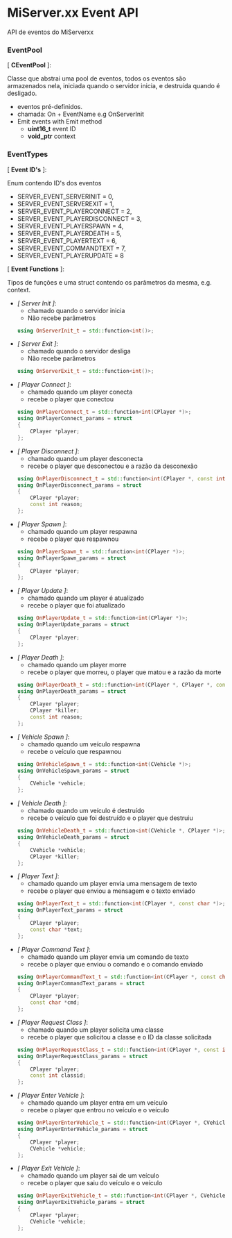 # MiServer.xx Event API
API de eventos do MiServerxx

### EventPool
[ **CEventPool** ]:

Classe que abstrai uma pool de eventos, todos os eventos são armazenados nela, iniciada quando o servidor inicia, e destruida quando é desligado.

- eventos pré-definidos.
- chamada: On + EventName e.g OnServerInit
- Emit events with Emit method
    - **uint16_t** event ID
    - **void_ptr** context

### EventTypes
[ **Event ID's** ]:

Enum contendo ID's dos eventos

- SERVER_EVENT_SERVERINIT = 0,
- SERVER_EVENT_SERVEREXIT = 1,
- SERVER_EVENT_PLAYERCONNECT = 2,
- SERVER_EVENT_PLAYERDISCONNECT = 3,
- SERVER_EVENT_PLAYERSPAWN = 4,
- SERVER_EVENT_PLAYERDEATH = 5,
- SERVER_EVENT_PLAYERTEXT = 6,
- SERVER_EVENT_COMMANDTEXT = 7,
- SERVER_EVENT_PLAYERUPDATE = 8

[ **Event Functions** ]:

Tipos de funções e uma struct contendo os parâmetros da mesma, e.g. context.

- *[ Server Init ]*:
    - chamado quando o servidor inicia
    - Não recebe parâmetros
    ```cpp
    using OnServerInit_t = std::function<int()>;
    ```
- *[ Server Exit ]*:
    - chamado quando o servidor desliga
    - Não recebe parâmetros
    ```cpp
    using OnServerExit_t = std::function<int()>;
    ```
- *[ Player Connect ]*:
    - chamado quando um player conecta
    - recebe o player que conectou
    ```cpp
    using OnPlayerConnect_t = std::function<int(CPlayer *)>;
    using OnPlayerConnect_params = struct
    {
        CPlayer *player;
    };
    ```
- *[ Player Disconnect ]*:
    - chamado quando um player desconecta
    - recebe o player que desconectou e a razão da desconexão
    ```cpp
    using OnPlayerDisconnect_t = std::function<int(CPlayer *, const int)>;
    using OnPlayerDisconnect_params = struct
    {
        CPlayer *player;
        const int reason;
    };
    ```
- *[ Player Spawn ]*:
    - chamado quando um player respawna
    - recebe o player que respawnou
    ```cpp
    using OnPlayerSpawn_t = std::function<int(CPlayer *)>;
    using OnPlayerSpawn_params = struct
    {
        CPlayer *player;
    };
    ```
- *[ Player Update ]*:
    - chamado quando um player é atualizado
    - recebe o player que foi atualizado
    ```cpp
    using OnPlayerUpdate_t = std::function<int(CPlayer *)>;
    using OnPlayerUpdate_params = struct
    {
        CPlayer *player;
    };
    ```
- *[ Player Death ]*:
    - chamado quando um player morre
    - recebe o player que morreu, o player que matou e a razão da morte
    ```cpp
    using OnPlayerDeath_t = std::function<int(CPlayer *, CPlayer *, const int)>;
    using OnPlayerDeath_params = struct
    {
        CPlayer *player;
        CPlayer *killer;
        const int reason;
    };
    ```
- *[ Vehicle Spawn ]*:
    - chamado quando um veículo respawna
    - recebe o veículo que respawnou
    ```cpp
    using OnVehicleSpawn_t = std::function<int(CVehicle *)>;
    using OnVehicleSpawn_params = struct
    {
        CVehicle *vehicle;
    };
    ```
- *[ Vehicle Death ]*:
    - chamado quando um veículo é destruído
    - recebe o veículo que foi destruído e o player que destruiu
    ```cpp
    using OnVehicleDeath_t = std::function<int(CVehicle *, CPlayer *)>;
    using OnVehicleDeath_params = struct
    {
        CVehicle *vehicle;
        CPlayer *killer;
    };
    ```
- *[ Player Text ]*:
    - chamado quando um player envia uma mensagem de texto
    - recebe o player que enviou a mensagem e o texto enviado
    ```cpp
    using OnPlayerText_t = std::function<int(CPlayer *, const char *)>;
    using OnPlayerText_params = struct
    {
        CPlayer *player;
        const char *text;
    };
    ```
- *[ Player Command Text ]*:
    - chamado quando um player envia um comando de texto
    - recebe o player que enviou o comando e o comando enviado
    ```cpp
    using OnPlayerCommandText_t = std::function<int(CPlayer *, const char *)>;
    using OnPlayerCommandText_params = struct
    {
        CPlayer *player;
        const char *cmd;
    };
    ```
- *[ Player Request Class ]*:
    - chamado quando um player solicita uma classe
    - recebe o player que solicitou a classe e o ID da classe solicitada
    ```cpp
    using OnPlayerRequestClass_t = std::function<int(CPlayer *, const int)>;
    using OnPlayerRequestClass_params = struct
    {
        CPlayer *player;
        const int classid;
    };
    ```
- *[ Player Enter Vehicle ]*:
    - chamado quando um player entra em um veículo
    - recebe o player que entrou no veículo e o veículo
    ```cpp
    using OnPlayerEnterVehicle_t = std::function<int(CPlayer *, CVehicle *)>;
    using OnPlayerEnterVehicle_params = struct
    {
        CPlayer *player;
        CVehicle *vehicle;
    };
    ```
- *[ Player Exit Vehicle ]*:
    - chamado quando um player sai de um veículo
    - recebe o player que saiu do veículo e o veículo
    ```cpp
    using OnPlayerExitVehicle_t = std::function<int(CPlayer *, CVehicle *)>;
    using OnPlayerExitVehicle_params = struct
    {
        CPlayer *player;
        CVehicle *vehicle;
    };
    ```